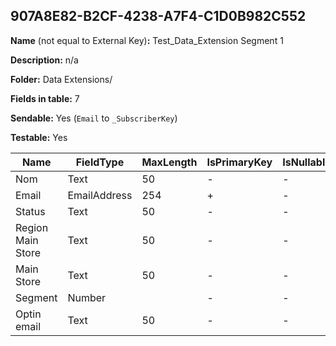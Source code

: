 ## 907A8E82-B2CF-4238-A7F4-C1D0B982C552

**Name** (not equal to External Key)**:** Test_Data_Extension Segment 1

**Description:** n/a

**Folder:** Data Extensions/

**Fields in table:** 7

**Sendable:** Yes (`Email` to `_SubscriberKey`)

**Testable:** Yes

| Name | FieldType | MaxLength | IsPrimaryKey | IsNullable | DefaultValue |
| --- | --- | --- | --- | --- | --- |
| Nom | Text | 50 | - | - |  |
| Email | EmailAddress | 254 | + | - |  |
| Status | Text | 50 | - | - |  |
| Region Main Store | Text | 50 | - | - |  |
| Main Store | Text | 50 | - | - |  |
| Segment | Number |  | - | - |  |
| Optin email | Text | 50 | - | - |  |

